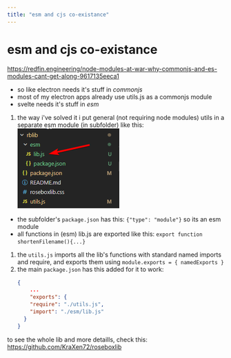 ```yaml
---
title: "esm and cjs co-existance"
---
```

# esm and cjs co-existance

https://redfin.engineering/node-modules-at-war-why-commonjs-and-es-modules-cant-get-along-9617135eeca1
  
- so like electron needs it's stuff in *commonjs*
- most of my electron apps already use utils.js as a commonjs module
- svelte needs it's stuff in *esm*
1. the way i've solved it i put general (not requiring node modules) utils in a separate esm module (in subfolder) like this:
   ![esm and cjs](esm_and_cjs_coexistence-pic.png)
- the subfolder's `package.json` has this: `{"type": "module"}` so its an esm module
- all functions in (esm) lib.js are exported like this: `export function shortenFilename(){...}`
1. the `utils.js` imports all the lib's functions with standard named imports and require, and exports them using `module.exports = { namedExports }`
2. the main `package.json` has this added for it to work:
    ```json
    {
    	...
    	"exports": {
        "require": "./utils.js",
        "import": "./esm/lib.js"
      }
    }
    ```

to see the whole lib and more detaills, check this: 
https://github.com/KraXen72/roseboxlib